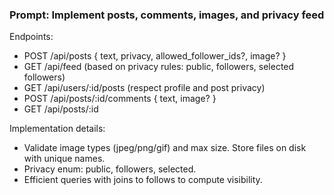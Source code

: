 ### Prompt: Implement posts, comments, images, and privacy feed

Endpoints:
- POST /api/posts { text, privacy, allowed_follower_ids?, image? }
- GET /api/feed (based on privacy rules: public, followers, selected followers)
- GET /api/users/:id/posts (respect profile and post privacy)
- POST /api/posts/:id/comments { text, image? }
- GET /api/posts/:id

Implementation details:
- Validate image types (jpeg/png/gif) and max size. Store files on disk with unique names.
- Privacy enum: public, followers, selected.
- Efficient queries with joins to follows to compute visibility.

